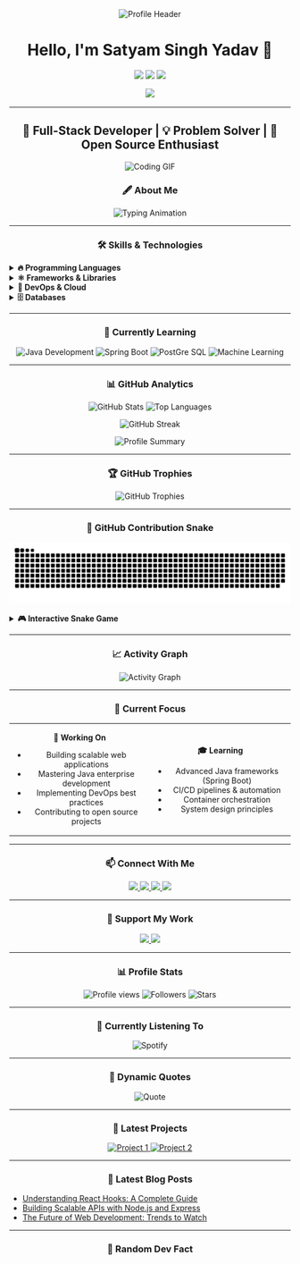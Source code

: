 <div align="center">
  <img src="https://capsule-render.vercel.app/api?type=waving&color=gradient&height=200&section=header&text=Full-Stack%20Developer&fontSize=70&fontAlignY=35&animation=fadeIn" alt="Profile Header"/>
</div>

# <div align="center">Hello, I'm Satyam Singh Yadav 👋</div>

<p align="center">
  <a href="https://github.com/ysatyam129"><img src="https://img.shields.io/badge/-GitHub-181717?style=for-the-badge&logo=GitHub&logoColor=white&labelColor=181717"/></a>
  <a href="https://www.linkedin.com/in/satyam-singh-yadav-b7a9a6257?utm_source=share&utm_campaign=share_via&utm_content=profile&utm_medium=android_app"><img src="https://img.shields.io/badge/-LinkedIn-0077B5?style=for-the-badge&logo=LinkedIn&logoColor=white&labelColor=0077B5"/></a>
  <a href="https://twitter.com/satyamsinghyadav"><img src="https://img.shields.io/badge/-Twitter-1DA1F2?style=for-the-badge&logo=Twitter&logoColor=white&labelColor=1DA1F2"/></a>
</p>

<div align="center">
  
[![](https://visitcount.itsvg.in/api?id=ysatyam129&icon=0&color=0)](https://visitcount.itsvg.in)

</div>

---

## <div align="center">🚀 Full-Stack Developer | 💡 Problem Solver | 🌟 Open Source Enthusiast</div>

<p align="center">
  <img src="https://media.giphy.com/media/qgQUggAC3Pfv687qPC/giphy.gif" width="400" alt="Coding GIF"/>
</p>

<div align="center">
  
### 🖋 About Me

</div>

<p align="center">
  <img src="https://readme-typing-svg.demolab.com?font=Fira+Code&pause=1000&color=2196F3&center=true&width=600&lines=Full-Stack+Developer+%F0%9F%92%BB;Problem+Solver+%F0%9F%A7%A9;Open+Source+Enthusiast+%F0%9F%8C%9F;Always+Learning+New+Technologies+%F0%9F%93%9A;Building+Amazing+Web+Applications+%F0%9F%9A%80" alt="Typing Animation" />
</p>

---

<div align="center">
  
### 🛠 Skills & Technologies

</div>

<details>
<summary><b>🔥 Programming Languages</b></summary>
<br>
<p align="center">
  <img src="https://img.shields.io/badge/-JavaScript-F7DF1E?style=for-the-badge&logo=JavaScript&logoColor=black&labelColor=F7DF1E" alt="JavaScript" />
  <img src="https://img.shields.io/badge/-Python-3776AB?style=for-the-badge&logo=Python&logoColor=white&labelColor=3776AB" alt="Python" />
  <img src="https://img.shields.io/badge/-Java-ED8B00?style=for-the-badge&logo=openjdk&logoColor=white&labelColor=ED8B00" alt="Java" />
  <img src="https://img.shields.io/badge/-TypeScript-3178C6?style=for-the-badge&logo=TypeScript&logoColor=white&labelColor=3178C6" alt="TypeScript" />
  <img src="https://img.shields.io/badge/-C++-00599C?style=for-the-badge&logo=c%2B%2B&logoColor=white&labelColor=00599C" alt="C++" />
</p>
</details>

<details>
<summary><b>⚛️ Frameworks & Libraries</b></summary>
<br>
<p align="center">
  <img src="https://img.shields.io/badge/-React-61DAFB?style=for-the-badge&logo=React&logoColor=black&labelColor=61DAFB" alt="React" />
  <img src="https://img.shields.io/badge/-Node.js-339933?style=for-the-badge&logo=Node.js&logoColor=white&labelColor=339933" alt="Node.js" />
  <img src="https://img.shields.io/badge/-Express.js-000000?style=for-the-badge&logo=Express&logoColor=white&labelColor=000000" alt="Express.js" />
  <img src="https://img.shields.io/badge/-Next.js-000000?style=for-the-badge&logo=Next.js&logoColor=white&labelColor=000000" alt="Next.js" />
  <img src="https://img.shields.io/badge/-Vue.js-4FC08D?style=for-the-badge&logo=Vue.js&logoColor=white&labelColor=4FC08D" alt="Vue.js" />
  <img src="https://img.shields.io/badge/-Angular-DD0031?style=for-the-badge&logo=Angular&logoColor=white&labelColor=DD0031" alt="Angular" />
</p>
</details>

<details>
<summary><b>🚀 DevOps & Cloud</b></summary>
<br>
<p align="center">
  <img src="https://img.shields.io/badge/-Docker-2496ED?style=for-the-badge&logo=Docker&logoColor=white&labelColor=2496ED" alt="Docker" />
  <img src="https://img.shields.io/badge/-Kubernetes-326CE5?style=for-the-badge&logo=Kubernetes&logoColor=white&labelColor=326CE5" alt="Kubernetes" />
  <img src="https://img.shields.io/badge/-AWS-FF9900?style=for-the-badge&logo=Amazon-AWS&logoColor=white&labelColor=FF9900" alt="AWS" />
  <img src="https://img.shields.io/badge/-Azure-0078D4?style=for-the-badge&logo=Microsoft-Azure&logoColor=white&labelColor=0078D4" alt="Azure" />
  <img src="https://img.shields.io/badge/-Git-F05032?style=for-the-badge&logo=Git&logoColor=white&labelColor=F05032" alt="Git" />
  <img src="https://img.shields.io/badge/-GitHub%20Actions-2088FF?style=for-the-badge&logo=GitHub-Actions&logoColor=white&labelColor=2088FF" alt="GitHub Actions" />
</p>
</details>

<details>
<summary><b>🗄️ Databases</b></summary>
<br>
<p align="center">
  <img src="https://img.shields.io/badge/-MongoDB-47A248?style=for-the-badge&logo=MongoDB&logoColor=white&labelColor=47A248" alt="MongoDB" />
  <img src="https://img.shields.io/badge/-MySQL-4479A1?style=for-the-badge&logo=MySQL&logoColor=white&labelColor=4479A1" alt="MySQL" />
  <img src="https://img.shields.io/badge/-PostgreSQL-336791?style=for-the-badge&logo=PostgreSQL&logoColor=white&labelColor=336791" alt="PostgreSQL" />
  <img src="https://img.shields.io/badge/-Redis-DC382D?style=for-the-badge&logo=Redis&logoColor=white&labelColor=DC382D" alt="Redis" />
</p>
</details>

---

<div align="center">
  
### 🌱 Currently Learning

</div>

<p align="center">
  <img src="https://img.shields.io/badge/-Java%20Development-ED8B00?style=for-the-badge&logo=openjdk&logoColor=white&labelColor=ED8B00" alt="Java Development" />
<!--   <img src="https://img.shields.io/badge/-DevOps-326CE5?style=for-the-badge&logo=DevOps&logoColor=white&labelColor=326CE5" alt="DevOps" /> -->
  <img src="https://img.shields.io/badge/-Spring%20Boot-6DB33F?style=for-the-badge&logo=Spring&logoColor=white&labelColor=6DB33F" alt="Spring Boot" />
<!--   <img src="https://img.shields.io/badge/-Jenkins-D24939?style=for-the-badge&logo=Jenkins&logoColor=white&labelColor=D24939" alt="Jenkins" /> -->
  <img src="https://img.shields.io/badge/-GraphQL-E10098?style=for-the-badge&logo=GraphQL&logoColor=white&labelColor=E10098" alt="PostGre SQL" />
  <img src="https://img.shields.io/badge/-Machine%20Learning-FF6F00?style=for-the-badge&logo=TensorFlow&logoColor=white&labelColor=FF6F00" alt="Machine Learning" />
</p>

---

<div align="center">
  
### 📊 GitHub Analytics

</div>

<p align="center">
  <img height="180em" src="https://github-readme-stats.vercel.app/api?username=ysatyam129&show_icons=true&count_private=true&theme=react&hide_border=true&bg_color=0D1117&title_color=58A6FF&text_color=C9D1D9&icon_color=58A6FF" alt="GitHub Stats" />
  <img height="180em" src="https://github-readme-stats.vercel.app/api/top-langs/?username=ysatyam129&layout=compact&theme=react&hide_border=true&bg_color=0D1117&title_color=58A6FF&text_color=C9D1D9" alt="Top Languages" />
</p>

<p align="center">
  <img src="https://github-readme-streak-stats.herokuapp.com/?user=ysatyam129&theme=dark&hide_border=true&background=0D1117&stroke=58A6FF&ring=58A6FF&fire=58A6FF&currStreakNum=C9D1D9&sideNums=C9D1D9&currStreakLabel=58A6FF&sideLabels=C9D1D9&dates=C9D1D9" alt="GitHub Streak" />
</p>

<p align="center">
  <img src="https://github-profile-summary-cards.vercel.app/api/cards/profile-details?username=ysatyam129&theme=github_dark" alt="Profile Summary" />
</p>

---

<div align="center">
  
### 🏆 GitHub Trophies

</div>

<p align="center">
  <img src="https://github-profile-trophy.vercel.app/?username=ysatyam129&theme=discord&no-frame=true&no-bg=false&margin-w=4&row=1" alt="GitHub Trophies" />
</p>

---

<div align="center">
  
### 🐍 GitHub Contribution Snake

</div>

<p align="center">
  <img src="https://raw.githubusercontent.com/Platane/snk/output/github-contribution-grid-snake-dark.svg" alt="Snake Game Contribution Grid"/>
</p>

<details>
<summary><b>🎮 Interactive Snake Game</b></summary>
<br>
<p align="center">
  <img src="https://github.com/ysatyam129/ysatyam129/blob/output/github-contribution-grid-snake.svg" alt="Snake Animation" />
</p>
</details>

---

<div align="center">
  
### 📈 Activity Graph

</div>

<p align="center">
  <img src="https://github-readme-activity-graph.vercel.app/graph?username=ysatyam129&theme=react-dark&hide_border=true&bg_color=0D1117&color=58A6FF&line=58A6FF&point=C9D1D9&area=true&area_color=58A6FF" alt="Activity Graph" />
</p>

---

<div align="center">
  
### 🎯 Current Focus

</div>

<table align="center">
<tr>
<td align="center" width="50%">
  
**🔭 Working On**
- Building scalable web applications
- Mastering Java enterprise development
- Implementing DevOps best practices
- Contributing to open source projects

</td>
<td align="center" width="50%">
  
**🎓 Learning**
- Advanced Java frameworks (Spring Boot)
- CI/CD pipelines & automation
- Container orchestration
- System design principles

</td>
</tr>
</table>

---

<div align="center">
  
### 📫 Connect With Me

</div>

<p align="center">
  <a href="mailto:yadavsatyamsingh078@gmail.com">
    <img src="https://img.shields.io/badge/-Email-D14836?style=for-the-badge&logo=Gmail&logoColor=white&labelColor=D14836"/>
  </a>
  <a href="https://github.com/ysatyam129">
    <img src="https://img.shields.io/badge/-Website-000000?style=for-the-badge&logo=About.me&logoColor=white&labelColor=000000"/>
  </a>
  <a href="https://discord.gg/satyamsinghyadav">
    <img src="https://img.shields.io/badge/-Discord-5865F2?style=for-the-badge&logo=Discord&logoColor=white&labelColor=5865F2"/>
  </a>
  <a href="https://t.me/satyamsinghyadav">
    <img src="https://img.shields.io/badge/-Telegram-2CA5E0?style=for-the-badge&logo=Telegram&logoColor=white&labelColor=2CA5E0"/>
  </a>
</p>

---

<div align="center">
  
### 💝 Support My Work

</div>

<p align="center">
  <a href="https://buymeacoffee.com/satyamsinghyadav">
    <img src="https://img.shields.io/badge/-Buy%20Me%20A%20Coffee-FFDD00?style=for-the-badge&logo=Buy-Me-A-Coffee&logoColor=black&labelColor=FFDD00"/>
  </a>
  <a href="https://patreon.com/satyamsinghyadav">
    <img src="https://img.shields.io/badge/-Patreon-F96854?style=for-the-badge&logo=Patreon&logoColor=white&labelColor=F96854"/>
  </a>
</p>

---

<div align="center">
  
### 📊 Profile Stats

</div>

<p align="center">
  <img src="https://komarev.com/ghpvc/?username=ysatyam129&color=blueviolet&style=for-the-badge&label=Profile+Views" alt="Profile views" />
  <img src="https://img.shields.io/github/followers/ysatyam129?color=blue&style=for-the-badge&logo=github&label=Followers" alt="Followers" />
  <img src="https://img.shields.io/github/stars/ysatyam129?color=yellow&style=for-the-badge&logo=github&label=Stars" alt="Stars" />
</p>

---

<div align="center">
  
### 🎵 Currently Listening To

</div>

<p align="center">
  <img src="https://spotify-recently-played-readme.vercel.app/api?user=satyamsinghyadav&count=1&unique=true" alt="Spotify" />
</p>

---

<div align="center">
  
### 🎨 Dynamic Quotes

</div>

<p align="center">
  <img src="https://quotes-github-readme.vercel.app/api?type=horizontal&theme=dark&quote=Code%20is%20like%20humor.%20When%20you%20have%20to%20explain%20it,%20it's%20bad.&author=Cory%20House" alt="Quote" />
</p>

---

<div align="center">
  
### 🚀 Latest Projects

</div>

<p align="center">
  <a href="https://github.com/ysatyam129/project1">
    <img src="https://github-readme-stats.vercel.app/api/pin/?username=ysatyam129&repo=project1&theme=react&hide_border=true&bg_color=0D1117&title_color=58A6FF&text_color=C9D1D9&icon_color=58A6FF" alt="Project 1" />
  </a>
  <a href="https://github.com/ysatyam129/project2">
    <img src="https://github-readme-stats.vercel.app/api/pin/?username=ysatyam129&repo=project2&theme=react&hide_border=true&bg_color=0D1117&title_color=58A6FF&text_color=C9D1D9&icon_color=58A6FF" alt="Project 2" />
  </a>
</p>

---

<div align="center">
  
### 📝 Latest Blog Posts

</div>

<!-- BLOG-POST-LIST:START -->
- [Understanding React Hooks: A Complete Guide](https://github.com/ysatyam129/blog/react-hooks-guide)
- [Building Scalable APIs with Node.js and Express](https://github.com/ysatyam129/blog/scalable-apis-nodejs)
- [The Future of Web Development: Trends to Watch](https://github.com/ysatyam129/blog/future-web-development)
<!-- BLOG-POST-LIST:END -->

---

<div align="center">
  
### 🌟 Random Dev Fact

